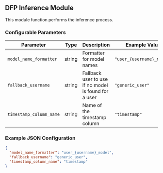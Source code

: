 <!--
SPDX-FileCopyrightText: Copyright (c) 2022-2024, NVIDIA CORPORATION & AFFILIATES. All rights reserved.
SPDX-License-Identifier: Apache-2.0

Licensed under the Apache License, Version 2.0 (the "License");
you may not use this file except in compliance with the License.
You may obtain a copy of the License at

http://www.apache.org/licenses/LICENSE-2.0

Unless required by applicable law or agreed to in writing, software
distributed under the License is distributed on an "AS IS" BASIS,
WITHOUT WARRANTIES OR CONDITIONS OF ANY KIND, either express or implied.
See the License for the specific language governing permissions and
limitations under the License.
-->

## DFP Inference Module

This module function performs the inference process.

### Configurable Parameters

| Parameter             | Type   | Description                                          | Example Value           | Default Value   |
|-----------------------|--------|------------------------------------------------------|-------------------------|-----------------|
| `model_name_formatter`  | string | Formatter for model names                            | `"user_{username}_model"` | `[Required]`    |
| `fallback_username`     | string | Fallback user to use if no model is found for a user | `"generic_user"`          | `"generic_user"`  |
| `timestamp_column_name` | string | Name of the timestamp column                         | `"timestamp"`             | `"timestamp"`     |

### Example JSON Configuration

```json
{
  "model_name_formatter": "user_{username}_model",
  "fallback_username": "generic_user",
  "timestamp_column_name": "timestamp"
}
```
